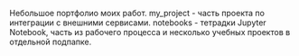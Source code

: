 Небольшое портфолио моих работ.
my_project - часть проекта по интеграции с внешними сервисами.
notebooks - тетрадки Jupyter Notebook, часть из рабочего процесса и несколько учебных проектов в отдельной подпапке.
